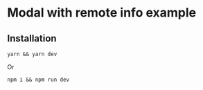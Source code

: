 # Modal with remote info example

## Installation

```shell
yarn && yarn dev
```

Or

```shell
npm i && npm run dev
```
